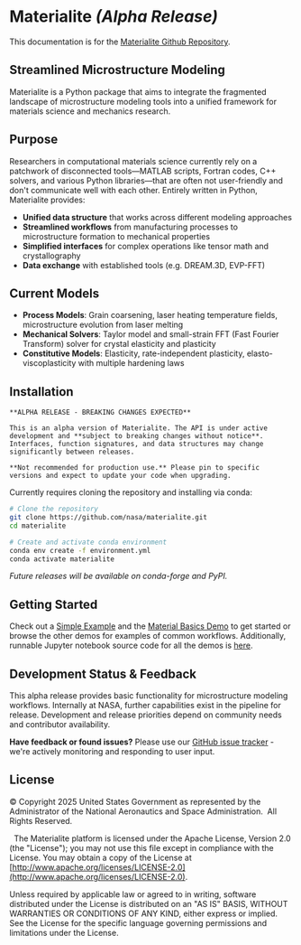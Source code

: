 # Materialite *(Alpha Release)*

This documentation is for the [Materialite Github Repository](https://github.com/nasa/materialite).

## Streamlined Microstructure Modeling 

Materialite is a Python package that aims to integrate the fragmented landscape of microstructure modeling tools into a unified framework for materials science and mechanics research.

## Purpose

Researchers in computational materials science currently rely on a patchwork of disconnected tools—MATLAB scripts, Fortran codes, C++ solvers, and various Python libraries—that are often not user-friendly and don't communicate well with each other. Entirely written in Python, Materialite provides:

- **Unified data structure** that works across different modeling approaches
- **Streamlined workflows** from manufacturing processes to microstructure formation to mechanical properties  
- **Simplified interfaces** for complex operations like tensor math and crystallography
- **Data exchange** with established tools (e.g. DREAM.3D, EVP-FFT)

## Current Models
- **Process Models**: Grain coarsening, laser heating temperature fields, microstructure evolution from laser melting
- **Mechanical Solvers**: Taylor model and small-strain FFT (Fast Fourier Transform) solver for crystal elasticity and plasticity
- **Constitutive Models**: Elasticity, rate-independent plasticity, elasto-viscoplasticity with multiple hardening laws


## Installation

```{warning}
**ALPHA RELEASE - BREAKING CHANGES EXPECTED**

This is an alpha version of Materialite. The API is under active development and **subject to breaking changes without notice**. Interfaces, function signatures, and data structures may change significantly between releases. 

**Not recommended for production use.** Please pin to specific versions and expect to update your code when upgrading.
```

Currently requires cloning the repository and installing via conda:
```bash
# Clone the repository
git clone https://github.com/nasa/materialite.git
cd materialite

# Create and activate conda environment
conda env create -f environment.yml
conda activate materialite
```

*Future releases will be available on conda-forge and PyPI.*

## Getting Started

Check out a [Simple Example](demos/simple_example) and the [Material Basics Demo](demos/material_basics) to get started or browse the other demos for examples of common workflows. Additionally, runnable Jupyter notebook source code for all the demos is [here](https://github.com/nasa/materialite/edit/main/docs/_sources/demos).

## Development Status & Feedback

This alpha release provides basic functionality for microstructure modeling workflows. Internally at NASA, further capabilities exist in the pipeline for release. Development and release priorities depend on community needs and contributor availability.

**Have feedback or found issues?** Please use our [GitHub issue tracker](https://github.com/nasa/materialite/issues) - we're actively monitoring and responding to user input.

<!-- ```{tableofcontents}
``` -->

## License

&copy; Copyright 2025 United States Government as represented by the Administrator of the National Aeronautics and Space Administration.  All Rights Reserved. 

 
The Materialite platform is licensed under the Apache License, Version 2.0 (the "License"); you may not use this file except in compliance with the License. You may obtain a copy of the License at [http://www.apache.org/licenses/LICENSE-2.0](http://www.apache.org/licenses/LICENSE-2.0). 
 

Unless required by applicable law or agreed to in writing, software distributed under the License is distributed on an "AS IS" BASIS, WITHOUT WARRANTIES OR CONDITIONS OF ANY KIND, either express or implied. See the License for the specific language governing permissions and limitations under the License.